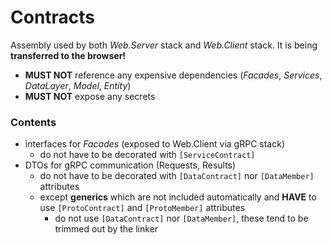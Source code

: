 ﻿# Contracts

Assembly used by both *Web.Server* stack and *Web.Client* stack. It is being **transferred to the browser!**
* **MUST NOT** reference any expensive dependencies (*Facades*, *Services*, *DataLayer*, *Model*, *Entity*)
* **MUST NOT** expose any secrets

### Contents
* interfaces for *Facades* (exposed to Web.Client via gRPC stack)
  * do not have to be decorated with `[ServiceContract]`
* DTOs for gRPC communication (Requests, Results)
  * do not have to be decorated with `[DataContract]` nor `[DataMember]` attributes
  * except **generics** which are not included automatically and **HAVE** to use `[ProtoContract]` and `[ProtoMember]` attributes
    * do not use `[DataContract]` nor `[DataMember]`, these tend to be trimmed out by the linker